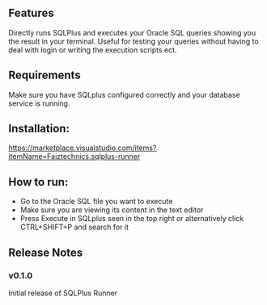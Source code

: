 ## Features
Directly runs SQLPlus and executes your Oracle SQL queries showing you the result in your terminal. 
Useful for testing your queries without having to deal with login or writing the execution scripts ect.

## Requirements
Make sure you have SQLplus configured correctly and your database service is running.

## Installation:
<a href = "https://marketplace.visualstudio.com/items?itemName=Faiztechnics.sqlplus-runner">https://marketplace.visualstudio.com/items?itemName=Faiztechnics.sqlplus-runner</a>

## How to run:
- Go to the Oracle SQL file you want to execute
- Make sure you are viewing its content in the text editor
- Press Execute in SQLplus seen in the top right or alternatively click CTRL+SHIFT+P and search for it

## Release Notes

### v0.1.0
Initial release of SQLPlus Runner


